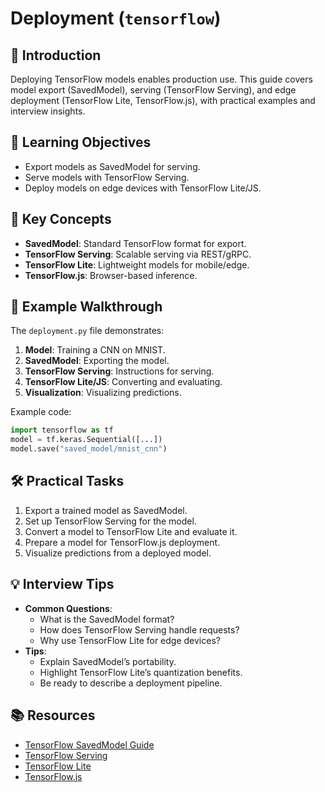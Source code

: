 # Deployment (`tensorflow`)

## 📖 Introduction
Deploying TensorFlow models enables production use. This guide covers model export (SavedModel), serving (TensorFlow Serving), and edge deployment (TensorFlow Lite, TensorFlow.js), with practical examples and interview insights.

## 🎯 Learning Objectives
- Export models as SavedModel for serving.
- Serve models with TensorFlow Serving.
- Deploy models on edge devices with TensorFlow Lite/JS.

## 🔑 Key Concepts
- **SavedModel**: Standard TensorFlow format for export.
- **TensorFlow Serving**: Scalable serving via REST/gRPC.
- **TensorFlow Lite**: Lightweight models for mobile/edge.
- **TensorFlow.js**: Browser-based inference.

## 📝 Example Walkthrough
The `deployment.py` file demonstrates:
1. **Model**: Training a CNN on MNIST.
2. **SavedModel**: Exporting the model.
3. **TensorFlow Serving**: Instructions for serving.
4. **TensorFlow Lite/JS**: Converting and evaluating.
5. **Visualization**: Visualizing predictions.

Example code:
```python
import tensorflow as tf
model = tf.keras.Sequential([...])
model.save("saved_model/mnist_cnn")
```

## 🛠️ Practical Tasks
1. Export a trained model as SavedModel.
2. Set up TensorFlow Serving for the model.
3. Convert a model to TensorFlow Lite and evaluate it.
4. Prepare a model for TensorFlow.js deployment.
5. Visualize predictions from a deployed model.

## 💡 Interview Tips
- **Common Questions**:
  - What is the SavedModel format?
  - How does TensorFlow Serving handle requests?
  - Why use TensorFlow Lite for edge devices?
- **Tips**:
  - Explain SavedModel’s portability.
  - Highlight TensorFlow Lite’s quantization benefits.
  - Be ready to describe a deployment pipeline.

## 📚 Resources
- [TensorFlow SavedModel Guide](https://www.tensorflow.org/guide/saved_model)
- [TensorFlow Serving](https://www.tensorflow.org/tfx/guide/serving)
- [TensorFlow Lite](https://www.tensorflow.org/lite)
- [TensorFlow.js](https://www.tensorflow.org/js)
